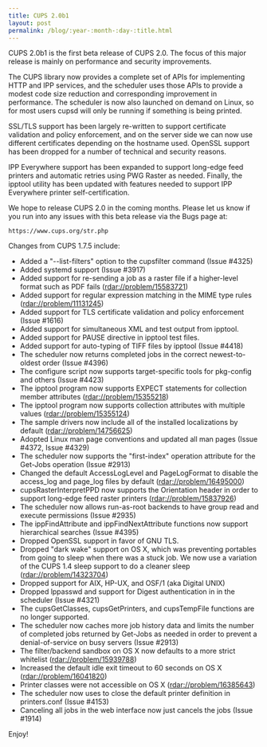 ```yaml
---
title: CUPS 2.0b1
layout: post
permalink: /blog/:year-:month-:day-:title.html
---
```


CUPS 2.0b1 is the first beta release of CUPS 2.0. The focus of this major release is mainly on performance and security improvements.

The CUPS library now provides a complete set of APIs for implementing HTTP and IPP services, and the scheduler uses those APIs to provide a modest code size reduction and corresponding improvement in performance. The scheduler is now also launched on demand on Linux, so for most users cupsd will only be running if something is being printed.

SSL/TLS support has been largely re-written to support certificate validation and policy enforcement, and on the server side we can now use different certificates depending on the hostname used.  OpenSSL support has been dropped for a number of technical and security reasons.

IPP Everywhere support has been expanded to support long-edge feed printers and automatic retries using PWG Raster as needed. Finally, the ipptool utility has been updated with features needed to support IPP Everywhere printer self-certification.

We hope to release CUPS 2.0 in the coming months. Please let us know if you run into any issues with this beta release via the Bugs page at:

    https://www.cups.org/str.php

Changes from CUPS 1.7.5 include:

- Added a "--list-filters" option to the cupsfilter command (Issue #4325)
- Added systemd support (Issue #3917)
- Added support for re-sending a job as a raster file if a higher-level format such as PDF fails (<rdar://problem/15583721>)
- Added support for regular expression matching in the MIME type rules (<rdar://problem/11131245>)
- Added support for TLS certificate validation and policy enforcement (Issue #1616)
- Added support for simultaneous XML and test output from ipptool.
- Added support for PAUSE directive in ipptool test files.
- Added support for auto-typing of TIFF files by ipptool (Issue #4418)
- The scheduler now returns completed jobs in the correct newest-to-oldest order (Issue #4396)
- The configure script now supports target-specific tools for pkg-config and others (Issue #4423)
- The ipptool program now supports EXPECT statements for collection member attributes (<rdar://problem/15355218>)
- The ipptool program now supports collection attributes with multiple values (<rdar://problem/15355124>)
- The sample drivers now include all of the installed localizations by default (<rdar://problem/14756625>)
- Adopted Linux man page conventions and updated all man pages (Issue #4372, Issue #4329)
- The scheduler now supports the "first-index" operation attribute for the Get-Jobs operation (Issue #2913)
- Changed the default AccessLogLevel and PageLogFormat to disable the access_log and page_log files by default (<rdar://problem/16495000>)
- cupsRasterInterpretPPD now supports the Orientation header in order to support long-edge feed raster printers (<rdar://problem/15837926>)
- The scheduler now allows run-as-root backends to have group read and execute permissions (Issue #2935)
- The ippFindAttribute and ippFindNextAttribute functions now support hierarchical searches (Issue #4395)
- Dropped OpenSSL support in favor of GNU TLS.
- Dropped "dark wake" support on OS X, which was preventing portables from going to sleep when there was a stuck job. We now use a variation of the CUPS 1.4 sleep support to do a cleaner sleep (<rdar://problem/14323704>)
- Dropped support for AIX, HP-UX, and OSF/1 (aka Digital UNIX)
- Dropped lppasswd and support for Digest authentication in in the scheduler (Issue #4321)
- The cupsGetClasses, cupsGetPrinters, and cupsTempFile functions are no longer supported.
- The scheduler now caches more job history data and limits the number of completed jobs returned by Get-Jobs as needed in order to prevent a denial-of-service on busy servers (Issue #2913)
- The filter/backend sandbox on OS X now defaults to a more strict whitelist (<rdar://problem/15939788>)
- Increased the default idle exit timeout to 60 seconds on OS X (<rdar://problem/16041820>)
- Printer classes were not accessible on OS X (<rdar://problem/16385643>)
- The scheduler now uses </DefaultPrinter> to close the default printer definition in printers.conf (Issue #4153)
- Canceling all jobs in the web interface now just cancels the jobs (Issue #1914)

Enjoy!

